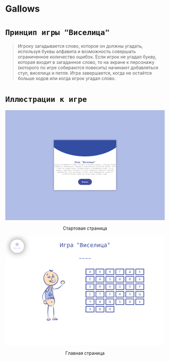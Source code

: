 # Gallows
# `Принцип игры "Виселица"`
> Игроку загадывается слово, которое он должны угадать, используя буквы алфавита и возможность совершать ограниченное количество ошибок. Если игрок не угадал букву, которая входит в загаданное слово, то на экране к персонажу (которого по игре собираются повесить) начинают добавляться стул, виселица и петля. Игра завершается, когда не остаётся больше ходов или когда игрок угадал слово.
# `Иллюстрации к игре`
<div align="center">
  <img src="screenshot//screenshot_0.png" width="750" alt="Стартовая страница"/>
  <p>Стартовая страница</p>
  <img src="screenshot//screenshot_1.png" width="750" alt="Главная страница"/>
  <p>Главная страница</p>
</div>
